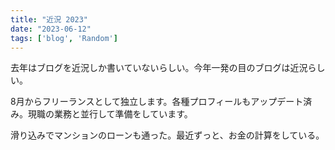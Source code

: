 ```yaml
---
title: "近況 2023"
date: "2023-06-12"
tags: ['blog', 'Random']
---
```


去年はブログを近況しか書いていないらしい。今年一発の目のブログは近況らしい。

8月からフリーランスとして独立します。各種プロフィールもアップデート済み。現職の業務と並行して準備をしています。  

滑り込みでマンションのローンも通った。最近ずっと、お金の計算をしている。

